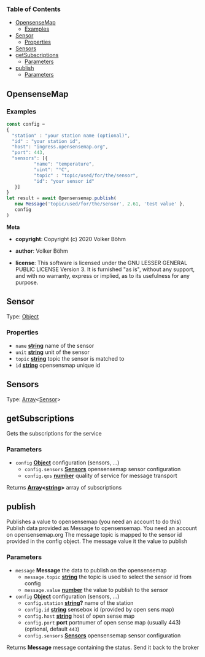 <!-- Generated by documentation.js. Update this documentation by updating the source code. -->

### Table of Contents

-   [OpensenseMap][1]
    -   [Examples][2]
-   [Sensor][3]
    -   [Properties][4]
-   [Sensors][5]
-   [getSubscriptions][6]
    -   [Parameters][7]
-   [publish][8]
    -   [Parameters][9]

## OpensenseMap

### Examples

```javascript
const config =
{
  "station" : "your station name (optional)",
  "id" : "your station id",
  "host": "ingress.opensensemap.org",
  "port": 443,
  "sensors": [{
          "name": "temperature",
          "uint": "°C",
          "topic" : "topic/used/for/the/sensor",
          "id": "your sensor id"
   }]
}
let result = await Opensensemap.publish(
   new Message('topic/used/for/the/sensor', 2.61, 'test value' },
   config
)
```

**Meta**

-   **copyright**: Copyright (c) 2020 Volker Böhm

-   **author**: Volker Böhm
-   **license**: This software is licensed under the GNU LESSER GENERAL PUBLIC LICENSE Version 3. It is furnished
    "as is", without any support, and with no warranty, express or implied, as to its usefulness for
    any purpose.

## Sensor

Type: [Object][10]

### Properties

-   `name` **[string][11]** name of the sensor
-   `unit` **[string][11]** unit of the sensor
-   `topic` **[string][11]** topic the sensor is matched to
-   `id` **[string][11]** opensensmap unique id

## Sensors

Type: [Array][12]&lt;[Sensor][13]>

## getSubscriptions

Gets the subscriptions for the service

### Parameters

-   `config` **[Object][10]** configuration (sensors, ...)
    -   `config.sensors` **[Sensors][14]** opensensemap sensor configuration
    -   `config.qos` **[number][15]** quality of service for message transport

Returns **[Array][12]&lt;[string][11]>** array of subscriptions

## publish

Publishes a value to opensensemap (you need an account to do this)
Publish data provided as Message to opensensemap. You need an account on opensensemap.org
The message topic is mapped to the sensor id provided in the config object. The message value it the value to publish

### Parameters

-   `message` **Message** the data to publish on the opensensemap
    -   `message.topic` **[string][11]** the topic is used to select the sensor id from config
    -   `message.value` **[number][15]** the value to publish to the sensor
-   `config` **[Object][10]** configuration (sensors, ...)
    -   `config.station` **[string][11]?** name of the station
    -   `config.id` **[string][11]** sensebox id (provided by open sens map)
    -   `config.host` **[string][11]** host of open sense map
    -   `config.port` **port** portnumer of open sense map (usually 443) (optional, default `443`)
    -   `config.sensors` **[Sensors][14]** opensensemap sensor configuration

Returns **Message** message containing the status. Send it back to the broker

[1]: #opensensemap

[2]: #examples

[3]: #sensor

[4]: #properties

[5]: #sensors

[6]: #getsubscriptions

[7]: #parameters

[8]: #publish

[9]: #parameters-1

[10]: https://developer.mozilla.org/docs/Web/JavaScript/Reference/Global_Objects/Object

[11]: https://developer.mozilla.org/docs/Web/JavaScript/Reference/Global_Objects/String

[12]: https://developer.mozilla.org/docs/Web/JavaScript/Reference/Global_Objects/Array

[13]: #sensor

[14]: #sensors

[15]: https://developer.mozilla.org/docs/Web/JavaScript/Reference/Global_Objects/Number

